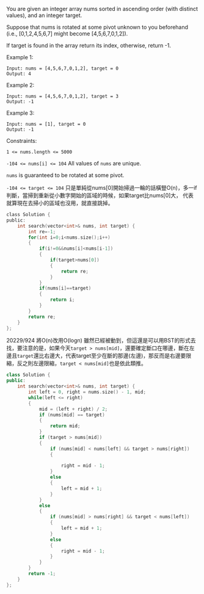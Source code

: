 You are given an integer array nums sorted in ascending order (with distinct values), and an integer target.

Suppose that nums is rotated at some pivot unknown to you beforehand (i.e., [0,1,2,4,5,6,7] might become [4,5,6,7,0,1,2]).

If target is found in the array return its index, otherwise, return -1.

 

Example 1:
```
Input: nums = [4,5,6,7,0,1,2], target = 0
Output: 4
```
Example 2:
```
Input: nums = [4,5,6,7,0,1,2], target = 3
Output: -1
```
Example 3:
```
Input: nums = [1], target = 0
Output: -1
```

Constraints:

```1 <= nums.length <= 5000```

```-104 <= nums[i] <= 104```
All values of ```nums``` are unique.

```nums``` is guaranteed to be rotated at some pivot.

```-104 <= target <= 104```
只是單純從nums[0]開始掃過一輪的話橫豎O(n)，多一if判斷，當掃到重新從小數字開始的區域的時候，如果target比nums[0]大，
代表就算現在去掃小的區域也沒用，就直接跳掉。
```c
class Solution {
public:
    int search(vector<int>& nums, int target) {
        int re=-1;
        for(int i=0;i<nums.size();i++)
        {
            if(i!=0&&nums[i]<nums[i-1])
            {
                if(target>nums[0])
                {
                    return re;
                }
            }
            if(nums[i]==target)
            {
                return i;
            }
        }
        return re;
    }
};
```
  
20229/924 將O(n)改用O(logn)
雖然已經被動到，但這還是可以用BST的形式去找，要注意的是，如果今天``target > nums[mid]``，還要確定斷口在哪邊，斷在左邊且``target``還比右邊大，代表target至少在斷的那邊(左邊)，那反而是右邊要限縮，反之則左邊限縮，``target < nums[mid]``也是依此類推。

```c++
class Solution {
public:
    int search(vector<int>& nums, int target) {
        int left = 0, right = nums.size() - 1, mid;
        while(left <= right)
        {
            mid = (left + right) / 2;
            if (nums[mid] == target)
            {
                return mid;
            }
            if (target > nums[mid])
            {
                if (nums[mid] < nums[left] && target > nums[right])
                {
                    
                    right = mid - 1;
                }
                else
                {
                    left = mid + 1;
                }
            }
            else
            {
                if (nums[mid] > nums[right] && target < nums[left])
                {
                    left = mid + 1;
                }
                else
                {
                    right = mid - 1;
                }
            }
        }
        return -1;
    }
};
```
